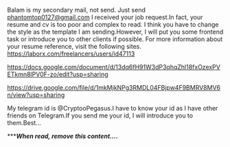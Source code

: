 Balam is my secondary mail, not send. Just send phantomtop0127@gmail.com
I received your job request.In fact, your resume and cv is too poor and complex to read.
I think you have to change the style as the template I am sending.However, I will put you some frontend task or introduce you to other clients if possible.
For more information about your resume reference, visit the following sites.
https://laborx.com/freelancers/users/id47113

https://docs.google.com/document/d/13dq6fH91W3dP3qhqZhl18fxOzexPVETkmn8lPV0F-zo/edit?usp=sharing

https://drive.google.com/file/d/1mkMjkNPg3RMDL04FBjpw4F9BMRV8MV6n/view?usp=sharing

My telegram id is @CryptooPegasus.I have to know your id as I have other friends on Telegram.If you send me your id, I will introduce you to them.Best...

**************When read, remove this content....***********
